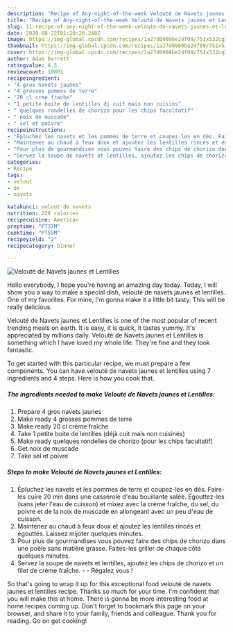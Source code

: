 ```yaml
---
description: "Recipe of Any-night-of-the-week Velouté de Navets jaunes et Lentilles"
title: "Recipe of Any-night-of-the-week Velouté de Navets jaunes et Lentilles"
slug: 11-recipe-of-any-night-of-the-week-veloute-de-navets-jaunes-et-lentilles
date: 2020-08-22T01:20:20.248Z
image: https://img-global.cpcdn.com/recipes/1a27d0909be24f09/751x532cq70/veloute-de-navets-jaunes-et-lentilles-photo-principale-de-la-recette.jpg
thumbnail: https://img-global.cpcdn.com/recipes/1a27d0909be24f09/751x532cq70/veloute-de-navets-jaunes-et-lentilles-photo-principale-de-la-recette.jpg
cover: https://img-global.cpcdn.com/recipes/1a27d0909be24f09/751x532cq70/veloute-de-navets-jaunes-et-lentilles-photo-principale-de-la-recette.jpg
author: Adam Barrett
ratingvalue: 4.5
reviewcount: 10801
recipeingredient:
- "4 gros navets jaunes"
- "4 grosses pommes de terre"
- "20 cl crme frache"
- "1 petite boite de lentilles dj cuit mais non cuisins"
- " quelques rondelles de chorizo pour les chips facultatif"
- " noix de muscade"
- " sel et poivre"
recipeinstructions:
- "Épluchez les navets et les pommes de terre et coupez-les en dés. Faire-les cuire 20 min dans une casserole d&#39;eau bouillante salée. Égouttez-les (sans jeter l&#39;eau de cuisson) et mixez avec la crème fraîche, du sel, du poivre et de la noix de muscade en allongeant avec un peu d&#39;eau de cuisson."
- "Maintenez au chaud à feux doux et ajoutez les lentilles rincés et égouttés. Laissez mijoter quelques minutes."
- "Pour plus de gourmandises vous pouvez faire des chips de chorizo dans une poêle sans matière grasse. Faites-les griller de chaque côté quelques minutes."
- "Servez la soupe de navets et lentilles, ajoutez les chips de chorizo et un filet de crème fraîche.  Régalez vous !"
categories:
- Recipe
tags:
- velout
- de
- navets

katakunci: velout de navets 
nutrition: 228 calories
recipecuisine: American
preptime: "PT37M"
cooktime: "PT55M"
recipeyield: "2"
recipecategory: Dinner

---
```



![Velouté de Navets jaunes et Lentilles](https://img-global.cpcdn.com/recipes/1a27d0909be24f09/751x532cq70/veloute-de-navets-jaunes-et-lentilles-photo-principale-de-la-recette.jpg)

Hello everybody, I hope you're having an amazing day today. Today, I will show you a way to make a special dish, velouté de navets jaunes et lentilles. One of my favorites. For mine, I'm gonna make it a little bit tasty. This will be really delicious.

Velouté de Navets jaunes et Lentilles is one of the most popular of recent trending meals on earth. It is easy, it is quick, it tastes yummy. It's appreciated by millions daily. Velouté de Navets jaunes et Lentilles is something which I have loved my whole life. They're fine and they look fantastic.




To get started with this particular recipe, we must prepare a few components. You can have velouté de navets jaunes et lentilles using 7 ingredients and 4 steps. Here is how you cook that.

<!--inarticleads1-->

##### The ingredients needed to make Velouté de Navets jaunes et Lentilles:

1. Prepare 4 gros navets jaunes
1. Make ready 4 grosses pommes de terre
1. Make ready 20 cl crème fraîche
1. Take 1 petite boite de lentilles (déjà cuit mais non cuisinés)
1. Make ready  quelques rondelles de chorizo (pour les chips facultatif)
1. Get  noix de muscade
1. Take  sel et poivre




<!--inarticleads2-->

##### Steps to make Velouté de Navets jaunes et Lentilles:

1. Épluchez les navets et les pommes de terre et coupez-les en dés. Faire-les cuire 20 min dans une casserole d&#39;eau bouillante salée. Égouttez-les (sans jeter l&#39;eau de cuisson) et mixez avec la crème fraîche, du sel, du poivre et de la noix de muscade en allongeant avec un peu d&#39;eau de cuisson.
1. Maintenez au chaud à feux doux et ajoutez les lentilles rincés et égouttés. Laissez mijoter quelques minutes.
1. Pour plus de gourmandises vous pouvez faire des chips de chorizo dans une poêle sans matière grasse. Faites-les griller de chaque côté quelques minutes.
1. Servez la soupe de navets et lentilles, ajoutez les chips de chorizo et un filet de crème fraîche. -  - Régalez vous !




So that's going to wrap it up for this exceptional food velouté de navets jaunes et lentilles recipe. Thanks so much for your time. I'm confident that you will make this at home. There is gonna be more interesting food at home recipes coming up. Don't forget to bookmark this page on your browser, and share it to your family, friends and colleague. Thank you for reading. Go on get cooking!
